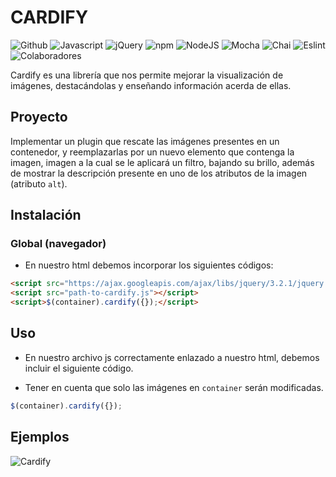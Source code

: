 # CARDIFY

![Github](https://img.shields.io/badge/github-inc-008080.svg?colorA=008080)
![Javascript](https://img.shields.io/badge/javascript-ecma-green.svg)
![jQuery](https://img.shields.io/badge/jquery-v3.3.1-yellowgreen.svg)
![npm](https://img.shields.io/badge/npm-v5.5.1-yellow.svg)
![NodeJS](https://img.shields.io/badge/nodejs-v8.9.0-orange.svg)
![Mocha](https://img.shields.io/badge/mocha-v5.0.0-red.svg)
![Chai](https://img.shields.io/badge/chai-v4.1.2-ff69b4.svg)
![Eslint](https://img.shields.io/badge/eslint-v4.15.0-blue.svg)
![Colaboradores](https://img.shields.io/badge/contributors-2-380B61.svg)



Cardify es una librería que nos permite mejorar la visualización de imágenes, destacándolas y enseñando información acerda de ellas.

## Proyecto

Implementar un plugin que rescate las imágenes presentes en un contenedor, y reemplazarlas por un nuevo elemento que contenga la imagen, imagen a la cual se le aplicará un filtro, bajando su brillo, además de mostrar la descripción presente en uno de los atributos de la imagen (atributo `alt`).

## Instalación

### Global (navegador)

- En nuestro html debemos incorporar los siguientes códigos:
```html
<script src="https://ajax.googleapis.com/ajax/libs/jquery/3.2.1/jquery.min.js"></script>
<script src="path-to-cardify.js"></script>
<script>$(container).cardify({});</script>
```

## Uso

- En nuestro archivo js correctamente enlazado a nuestro html, debemos incluir el siguiente código.

- Tener en cuenta que solo las imágenes en `container` serán modificadas. 

```js
$(container).cardify({});
```

## Ejemplos

![Cardify](https://78.media.tumblr.com/46426e4a9dec57138c7763a03bde8a27/tumblr_p2xpdkJcae1qdxt9to1_540.png)


